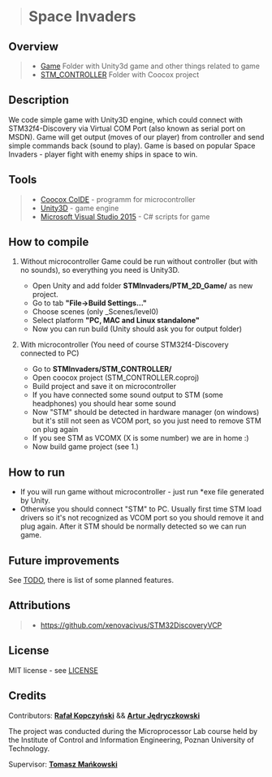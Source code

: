 ># Space Invaders

Overview
--------
>- [Game] Folder with Unity3d game and other things related to game
>- [STM_CONTROLLER] Folder with Coocox project

Description
-----------
We code simple game with Unity3D engine, which could connect with STM32f4-Discovery via
Virtual COM Port (also known as serial port on MSDN). Game will get output (moves of our player)
from controller and send simple commands back (sound to play).
Game is based on popular Space Invaders - player fight with enemy ships in space to win.

Tools
-----
>- [Coocox CoIDE] - programm for microcontroller
>- [Unity3D] - game engine
>- [Microsoft Visual Studio 2015] - C# scripts for game

How to compile
--------------
1. Without microcontroller
Game could be run without controller (but with no sounds), so everything you need is Unity3D. 
	- Open Unity and add folder **STMInvaders/PTM_2D_Game/** as new project.
	- Go to tab **"File->Build Settings..."**
	- Choose scenes (only _Scenes/level0)
	- Select platform **"PC, MAC and Linux standalone"**
	- Now you can run build (Unity should ask you for output folder)

2. With microcontroller (You need of course STM32f4-Discovery connected to PC)
	- Go to **STMInvaders/STM_CONTROLLER/**
	- Open coocox project (STM_CONTROLLER.coproj)
	- Build project and save it on microcontroller
	- If you have connected some sound output to STM (some headphones) you should hear some sound
	- Now "STM" should be detected in hardware manager (on windows) but it's still not seen as VCOM port, so you just need to remove STM on plug again
	- If you see STM as VCOMX (X is some number) we are in home :)
	- Now build game project (see 1.)

How to run
----------
- If you will run game without microcontroller - just run *exe file generated by Unity.
- Otherwise you should connect "STM" to PC. Usually first time STM load drivers so it's not recognized as VCOM port so you should remove it and plug again. After it STM should be normally detected so we can run game.

Future improvements
-------------------
See [TODO], there is list of some planned features.

Attributions
------------
>- https://github.com/xenovacivus/STM32DiscoveryVCP

License
-------
MIT license - see [LICENSE]

Credits
-------

Contributors: **[Rafał Kopczyński]** && **[Artur Jędryczkowski]**


The project was conducted during the Microprocessor Lab course held by the Institute of Control and Information Engineering, Poznan University of Technology.

Supervisor: **[Tomasz Mańkowski]**

[Game]: <https://github.com/PUT-PTM/STMInvaders/tree/master/Game>
[STM_CONTROLLER]: <https://github.com/PUT-PTM/STMInvaders/tree/master/STM_CONTROLLER>
[TODO]: <https://github.com/PUT-PTM/STMInvaders/blob/master/TODO.md>
[Rafał Kopczyński]: <https://github.com/rkopczynski>
[Artur Jędryczkowski]: <https://github.com/Martsan324>
[Tomasz Mańkowski]: <https://github.com/Tomasz-Mankowski>
[Coocox CoIDE]: <http://www1.coocox.org/CoIDE/CoIDE_Updates.htm>
[Unity3D]: <www.Unity3d.com>
[Microsoft Visual Studio 2015]: <https://www.visualstudio.com/>
[LICENSE]: <https://github.com/PUT-PTM/STMInvaders/tree/master/LICENSE>
